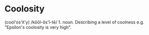 # Coolosity #

(cool'os'it'y) /kōōl-ŏs'ĭ-tē/ 1. noun. Describing a level of coolness e.g. "Epsilon's coolosity is very high".